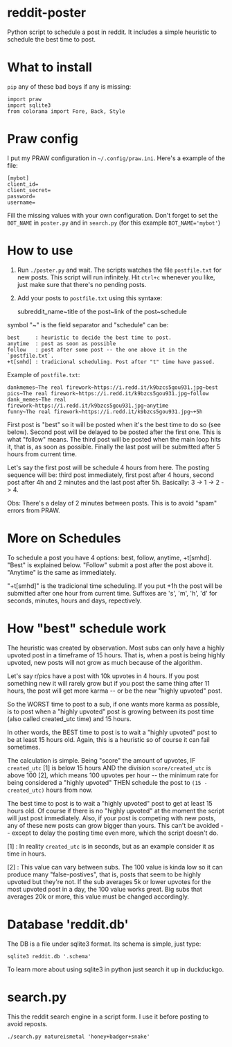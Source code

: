 # reddit-poster
Python script to schedule a post in reddit. It includes a simple heuristic to schedule the best time to post.

# What to install

`pip` any of these bad boys if any is missing:

    import praw
    import sqlite3
    from colorama import Fore, Back, Style

# Praw config

I put my PRAW configuration in `~/.config/praw.ini`. Here's a example of the file:

    [mybot]
    client_id=
    client_secret=
    password=
    username=

Fill the missing values with your own configuration. Don't forget to set the `BOT_NAME`
in `poster.py` and in `search.py` (for this example `BOT_NAME='mybot'`)

# How to use

1) Run `./poster.py` and wait. The scripts watches the file `postfile.txt` for new posts.
This script will run infinitely. Hit `ctrl+c` whenever you like, just make sure that there's
no pending posts.

2) Add your posts to `postfile.txt` using this syntaxe:

    subreddit_name\~title of the post\~link of the post\~schedule

symbol "\~" is the field separator and "schedule" can be:

    best     : heuristic to decide the best time to post.
    anytime  : post as soon as possible
    follow   : post after some post -- the one above it in the `postfile.txt`.
    +t[smhd] : tradicional scheduling. Post after "t" time have passed.

Example of `postfile.txt`:

    dankmemes~The real firework~https://i.redd.it/k9bzcs5gou931.jpg~best
    pics~The real firework~https://i.redd.it/k9bzcs5gou931.jpg~follow
    dank_memes~The real firework~https://i.redd.it/k9bzcs5gou931.jpg~anytime
    funny~The real firework~https://i.redd.it/k9bzcs5gou931.jpg~+5h

First post is "best" so it will be posted when it's the best time to do so (see below).
Second post will be delayed to be posted after the first one. This is what "follow" means.
The third post will be posted when the main loop hits it, that is, as soon as possible.
Finally the last post will be submitted after 5 hours from current time.

Let's say the first post will be schedule 4 hours from here. The posting sequence will
be: third post immediately, first post after 4 hours, second post after 4h and 2 minutes and
the last post after 5h. Basically: 3 -> 1 -> 2 -> 4.

Obs: There's a delay of 2 minutes between posts. This is to avoid "spam" errors from PRAW.

# More on Schedules

To schedule a post you have 4 options: best, follow, anytime, +t[smhd]. "Best" is explained below.
"Follow" submit a post after the post above it. "Anytime" is the same as immediately.

"+t[smhd]" is the tradicional time scheduling. If you put +1h the post will be submitted after
one hour from current time. Suffixes are 's', 'm', 'h', 'd' for seconds, minutes, hours and
days, repectively.

# How "best" schedule work

The heuristic was created by observation. Most subs can only have a highly
upvoted post in a timeframe of 15 hours. That is, when a post is being
highly upvoted, new posts will not grow as much because of the algorithm.

Let's say r/pics have a post with 10k upvotes in 4 hours. If you post something
new it will rarely grow but if you post the same thing after 11 hours, the
post will get more karma -- or be the new "highly upvoted" post.

So the WORST time to post to a sub, if one wants more karma as possible, is
to post when a "highly upvoted" post is growing between its post time (also called created\_utc time)
and 15 hours.

In other words, the BEST time to post is to wait a "highly upvoted" post to be at least 15
hours old. Again, this is a heuristic so of course it can fail sometimes.

The calculation is simple. Being "score" the amount of upvotes, IF `created_utc` [1] is below 15 hours AND
the division `score/created_utc` is above 100 [2], which means 100 upvotes per hour -- the minimum rate for
being considered a "highly upvoted" THEN schedule the post to `(15 - created_utc)` hours from now.

The best time to post is to wait a "highly upvoted" post to get at least 15 hours old. Of course if there
is no "highly upvoted" at the moment the script will just post immediately. Also, if your post is competing
with new posts, any of these new posts can grow bigger than yours. This can't be avoided -- except to delay
the posting time even more, which the script doesn't do.

[1] : In reality `created_utc` is in seconds, but as an example consider it as time in hours.

[2] : This value can vary between subs. The 100 value is kinda low so it can produce many "false-postives",
that is, posts that seem to be highly upvoted but they're not. If the sub averages 5k or lower upvotes
for the most upvoted post in a day, the 100 value works great. Big subs that averages 20k or more, this
value must be changed accordingly.

# Database 'reddit.db'

The DB is a file under sqlite3 format. Its schema is simple, just type:

    sqlite3 reddit.db '.schema'

To learn more about using sqlite3 in python just search it up in duckduckgo.

# search.py

This the reddit search engine in a script form. I use it before posting to avoid reposts.

    ./search.py natureismetal 'honey+badger+snake'
